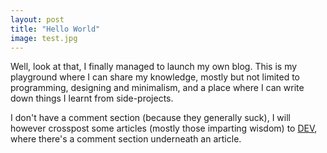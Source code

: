 ```yaml
---
layout: post
title: "Hello World"
image: test.jpg
---
```


Well, look at that, I finally managed to launch my own blog. This is my playground where I can share my knowledge, mostly but not limited to programming, designing and minimalism, and a place where I can write down things I learnt from side-projects.

I don't have a comment section (because they generally suck), I will however crosspost some articles (mostly those imparting wisdom) to [DEV](https://dev.to), where there's a comment section underneath an article.
